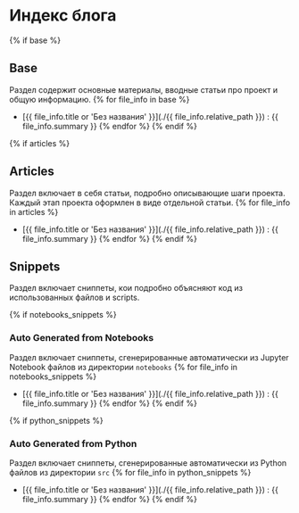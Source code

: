# Индекс блога

{% if base %}
## Base
Раздел содержит основные материалы, вводные статьи про проект и общую информацию.
{% for file_info in base %}
- [{{ file_info.title or 'Без названия' }}](./{{ file_info.relative_path }}) : {{ file_info.summary }}
{% endfor %}
{% endif %}

{% if articles %}
## Articles
Раздел включает в себя статьи, подробно описывающие шаги проекта. Каждый этап проекта оформлен в виде отдельной статьи.
{% for file_info in articles %}
- [{{ file_info.title or 'Без названия' }}](./{{ file_info.relative_path }}) : {{ file_info.summary }}
{% endfor %}
{% endif %}


## Snippets
Раздел включает сниппеты, кои подробно объясняют код из использованных файлов и scripts.

{% if notebooks_snippets %}
### Auto Generated from Notebooks
Раздел включает сниппеты, сгенерированные автоматически из Jupyter Notebook файлов из директории `notebooks`
{% for file_info in notebooks_snippets %}
- [{{ file_info.title or 'Без названия' }}](./{{ file_info.relative_path }}) : {{ file_info.summary }}
{% endfor %}
{% endif %}

{% if python_snippets %}
### Auto Generated from Python
Раздел включает сниппеты, сгенерированные автоматически из Python файлов из директории `src`
{% for file_info in python_snippets %}
- [{{ file_info.title or 'Без названия' }}](./{{ file_info.relative_path }}) : {{ file_info.summary }}
{% endfor %}
{% endif %}
